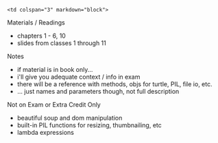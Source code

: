 	<td colspan="3" markdown="block">

Materials / Readings

* chapters 1 - 6, 10 
* slides from classes 1 through 11

Notes

* if material is in book only...
* i'll give you adequate context / info in exam
* there will be a reference with methods, objs for turtle, PIL, file io, etc.
* ... just names and parameters though, not full description

Not on Exam or Extra Credit Only

* beautiful soup and dom manipulation
* built-in PIL functions for resizing, thumbnailing, etc
* lambda expressions


</td>
